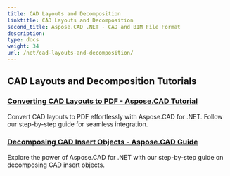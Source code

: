 ```yaml
---
title: CAD Layouts and Decomposition
linktitle: CAD Layouts and Decomposition
second_title: Aspose.CAD .NET - CAD and BIM File Format
description: 
type: docs
weight: 34
url: /net/cad-layouts-and-decomposition/
---
```


## CAD Layouts and Decomposition Tutorials
### [Converting CAD Layouts to PDF - Aspose.CAD Tutorial](./converting-cad-layouts-to-pdf/)
Convert CAD layouts to PDF effortlessly with Aspose.CAD for .NET. Follow our step-by-step guide for seamless integration.
### [Decomposing CAD Insert Objects - Aspose.CAD Guide](./decomposing-cad-insert-objects/)
Explore the power of Aspose.CAD for .NET with our step-by-step guide on decomposing CAD insert objects.